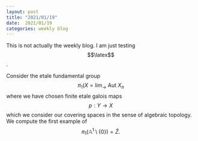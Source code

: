 ```yaml
---
layout: post
title: "2021/01/19"
date:  2021/01/19
categories: weekly blog
---
```

<script src='https://cdnjs.cloudflare.com/ajax/libs/mathjax/2.7.4/latest.js?config=TeX-MML-AM_CHTML' async></script>

This is not actually the weekly blog. I am just testing $$\latex$$.

Consider the etale fundamental group $$\pi_1(X =
\mathrm{lim}_\rightarrow~\mathrm{Aut}~X_n$$ where we have chosen finite etale
galois maps $$p:Y\rightarrow X$$ which we consider our covering spaces in the
sense of algebraic topology. We compute the first example of
$$\pi_1(\mathbb{A}^1\setminus\{0\}) = \hat{Z}.$$
